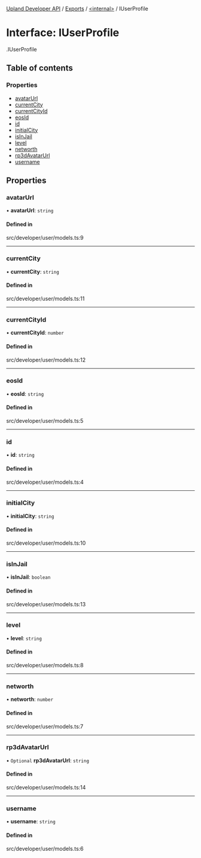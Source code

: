 [Upland Developer API](../README.md) / [Exports](../modules.md) / [<internal\>](../modules/internal_.md) / IUserProfile

# Interface: IUserProfile

[<internal>](../modules/internal_.md).IUserProfile

## Table of contents

### Properties

- [avatarUrl](internal_.IUserProfile.md#avatarurl)
- [currentCity](internal_.IUserProfile.md#currentcity)
- [currentCityId](internal_.IUserProfile.md#currentcityid)
- [eosId](internal_.IUserProfile.md#eosid)
- [id](internal_.IUserProfile.md#id)
- [initialCity](internal_.IUserProfile.md#initialcity)
- [isInJail](internal_.IUserProfile.md#isinjail)
- [level](internal_.IUserProfile.md#level)
- [networth](internal_.IUserProfile.md#networth)
- [rp3dAvatarUrl](internal_.IUserProfile.md#rp3davatarurl)
- [username](internal_.IUserProfile.md#username)

## Properties

### avatarUrl

• **avatarUrl**: `string`

#### Defined in

src/developer/user/models.ts:9

___

### currentCity

• **currentCity**: `string`

#### Defined in

src/developer/user/models.ts:11

___

### currentCityId

• **currentCityId**: `number`

#### Defined in

src/developer/user/models.ts:12

___

### eosId

• **eosId**: `string`

#### Defined in

src/developer/user/models.ts:5

___

### id

• **id**: `string`

#### Defined in

src/developer/user/models.ts:4

___

### initialCity

• **initialCity**: `string`

#### Defined in

src/developer/user/models.ts:10

___

### isInJail

• **isInJail**: `boolean`

#### Defined in

src/developer/user/models.ts:13

___

### level

• **level**: `string`

#### Defined in

src/developer/user/models.ts:8

___

### networth

• **networth**: `number`

#### Defined in

src/developer/user/models.ts:7

___

### rp3dAvatarUrl

• `Optional` **rp3dAvatarUrl**: `string`

#### Defined in

src/developer/user/models.ts:14

___

### username

• **username**: `string`

#### Defined in

src/developer/user/models.ts:6
